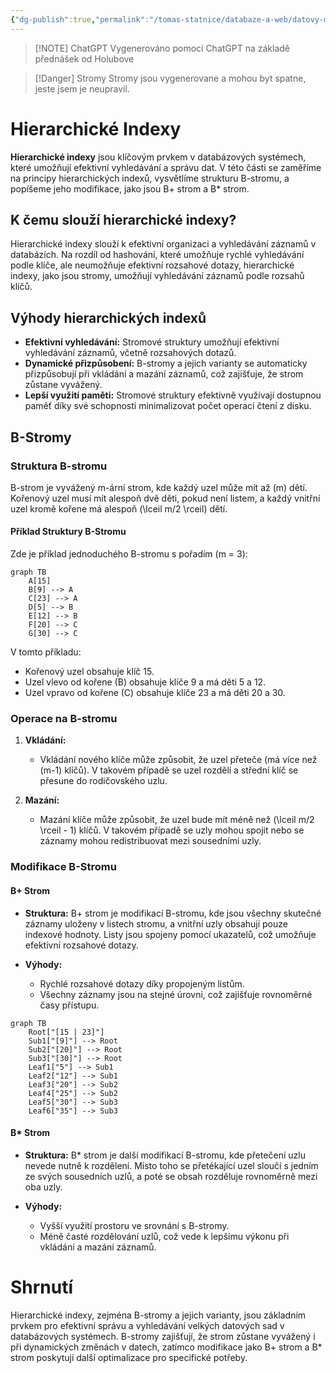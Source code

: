 ```yaml
---
{"dg-publish":true,"permalink":"/tomas-statnice/databaze-a-web/datovy-management/zaklady-indexovani/hiearchicke-indexy/","tags":["tomas","datovy_management","databaze_a_web"],"noteIcon":""}
---
```


> [!NOTE] ChatGPT
> Vygenerováno pomocí ChatGPT na základě přednášek od Holubove

> [!Danger] Stromy
> Stromy jsou vygenerovane a mohou byt spatne, jeste jsem je neupravil.

# Hierarchické Indexy

**Hierarchické indexy** jsou klíčovým prvkem v databázových systémech, které umožňují efektivní vyhledávání a správu dat. V této části se zaměříme na principy hierarchických indexů, vysvětlíme strukturu B-stromu, a popíšeme jeho modifikace, jako jsou B+ strom a B* strom.
## K čemu slouží hierarchické indexy?
Hierarchické indexy slouží k efektivní organizaci a vyhledávání záznamů v databázích. Na rozdíl od hashování, které umožňuje rychlé vyhledávání podle klíče, ale neumožňuje efektivní rozsahové dotazy, hierarchické indexy, jako jsou stromy, umožňují vyhledávání záznamů podle rozsahů klíčů.

## Výhody hierarchických indexů
- **Efektivní vyhledávání:** Stromové struktury umožňují efektivní vyhledávání záznamů, včetně rozsahových dotazů.
- **Dynamické přizpůsobení:** B-stromy a jejich varianty se automaticky přizpůsobují při vkládání a mazání záznamů, což zajišťuje, že strom zůstane vyvážený.
- **Lepší využití paměti:** Stromové struktury efektivně využívají dostupnou paměť díky své schopnosti minimalizovat počet operací čtení z disku.

## B-Stromy

### Struktura B-stromu
B-strom je vyvážený m-ární strom, kde každý uzel může mít až \(m\) dětí. Kořenový uzel musí mít alespoň dvě děti, pokud není listem, a každý vnitřní uzel kromě kořene má alespoň \(\lceil m/2 \rceil\) dětí.

#### Příklad Struktury B-Stromu
Zde je příklad jednoduchého B-stromu s pořadím \(m = 3\):

```mermaid
graph TB
    A[15]
    B[9] --> A
    C[23] --> A
    D[5] --> B
    E[12] --> B
    F[20] --> C
    G[30] --> C
```

V tomto příkladu:
- Kořenový uzel obsahuje klíč 15.
- Uzel vlevo od kořene (B) obsahuje klíče 9 a má děti 5 a 12.
- Uzel vpravo od kořene (C) obsahuje klíče 23 a má děti 20 a 30.

### Operace na B-stromu
1. **Vkládání:**
   - Vkládání nového klíče může způsobit, že uzel přeteče (má více než \(m-1\) klíčů). V takovém případě se uzel rozdělí a střední klíč se přesune do rodičovského uzlu.
   
2. **Mazání:**
   - Mazání klíče může způsobit, že uzel bude mít méně než \(\lceil m/2 \rceil - 1\) klíčů. V takovém případě se uzly mohou spojit nebo se záznamy mohou redistribuovat mezi sousedními uzly.

### Modifikace B-Stromu

#### B+ Strom
- **Struktura:** B+ strom je modifikací B-stromu, kde jsou všechny skutečné záznamy uloženy v listech stromu, a vnitřní uzly obsahují pouze indexové hodnoty. Listy jsou spojeny pomocí ukazatelů, což umožňuje efektivní rozsahové dotazy.
  
- **Výhody:**
  - Rychlé rozsahové dotazy díky propojeným listům.
  - Všechny záznamy jsou na stejné úrovni, což zajišťuje rovnoměrné časy přístupu.

```mermaid
graph TB
    Root["[15 | 23]"]
    Sub1["[9]"] --> Root
    Sub2["[20]"] --> Root
    Sub3["[30]"] --> Root
    Leaf1["5"] --> Sub1
    Leaf2["12"] --> Sub1
    Leaf3["20"] --> Sub2
    Leaf4["25"] --> Sub2
    Leaf5["30"] --> Sub3
    Leaf6["35"] --> Sub3
```

#### B* Strom
- **Struktura:** B* strom je další modifikací B-stromu, kde přetečení uzlu nevede nutně k rozdělení. Místo toho se přetékající uzel sloučí s jedním ze svých sousedních uzlů, a poté se obsah rozděluje rovnoměrně mezi oba uzly.
  
- **Výhody:**
  - Vyšší využití prostoru ve srovnání s B-stromy.
  - Méně časté rozdělování uzlů, což vede k lepšímu výkonu při vkládání a mazání záznamů.

# Shrnutí
Hierarchické indexy, zejména B-stromy a jejich varianty, jsou základním prvkem pro efektivní správu a vyhledávání velkých datových sad v databázových systémech. B-stromy zajišťují, že strom zůstane vyvážený i při dynamických změnách v datech, zatímco modifikace jako B+ strom a B* strom poskytují další optimalizace pro specifické potřeby.